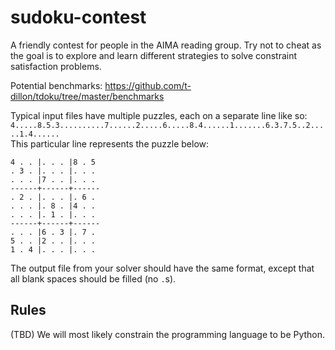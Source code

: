 # sudoku-contest
A friendly contest for people in the AIMA reading group. Try not to cheat as the goal is to explore and learn different strategies to solve constraint satisfaction problems. 

Potential benchmarks:
https://github.com/t-dillon/tdoku/tree/master/benchmarks

Typical input files have multiple puzzles, each on a separate line like so:  
`4.....8.5.3..........7......2.....6.....8.4......1.......6.3.7.5..2.....1.4......`  
This particular line represents the puzzle below:  
```
4 . . |. . . |8 . 5 
. 3 . |. . . |. . . 
. . . |7 . . |. . . 
------+------+------
. 2 . |. . . |. 6 . 
. . . |. 8 . |4 . . 
. . . |. 1 . |. . . 
------+------+------
. . . |6 . 3 |. 7 . 
5 . . |2 . . |. . . 
1 . 4 |. . . |. . . 
```
The output file from your solver should have the same format, except that all blank spaces should be filled (no `.`s).

## Rules
(TBD)
We will most likely constrain the programming language to be Python.
